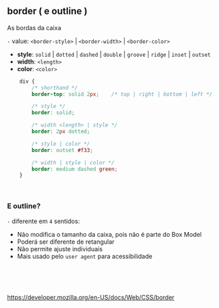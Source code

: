 ## border ( e outline )

As bordas da caixa

`-` value: `<border-style>` | `<border-width>` | `<border-color>`

- **style**: `solid` | `dotted` | `dashed` | `double` | `groove` | `ridge` | `inset` | `outset`
- **width**: `<length>`
- **color**: `<color>`

```CSS
    div {
        /* shorthand */
        border-top: solid 2px;    /* top | right | bottom | left */

        /* style */
        border: solid;

        /* width <length> | style */
        border: 2px dotted;

        /* style | color */
        border: outset #f33;

        /* width | style | color */
        border: medium dashed green;
    }
```
<br>

### E outline?

`-` diferente em `4` sentidos:
- Não modifica o tamanho da caixa, pois não é parte do Box Model
- Poderá ser diferente de retangular
- Não permite ajuste individuais
- Mais usado pelo `user agent` para acessibilidade

<br>
<br>
<br>

https://developer.mozilla.org/en-US/docs/Web/CSS/border
